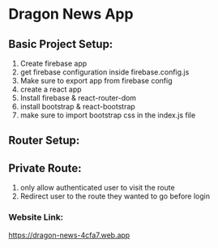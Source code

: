 # Dragon News App

## Basic Project Setup:

1. Create firebase app
1. get firebase configuration inside firebase.config.js
1. Make sure to export app from firebase config
1. create a react app
1. Install firebase & react-router-dom
1. install bootstrap & react-bootstrap
1. make sure to import bootstrap css in the index.js file

## Router Setup:

## Private Route:

1. only allow authenticated user to visit the route
1. Redirect user to the route they wanted to go before login

### Website Link:

https://dragon-news-4cfa7.web.app
